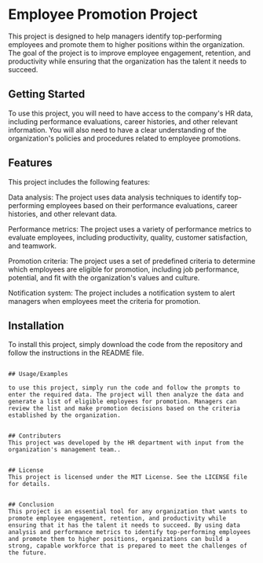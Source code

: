 
# Employee Promotion Project

This project is designed to help managers identify top-performing employees and promote them to higher positions within the organization. The goal of the project is to improve employee engagement, retention, and productivity while ensuring that the organization has the talent it needs to succeed.



## Getting Started
To use this project, you will need to have access to the company's HR data, including performance evaluations, career histories, and other relevant information. You will also need to have a clear understanding of the organization's policies and procedures related to employee promotions.
## Features
This project includes the following features:

Data analysis: The project uses data analysis techniques to identify top-performing employees based on their performance evaluations, career histories, and other relevant data.

Performance metrics: The project uses a variety of performance metrics to evaluate employees, including productivity, quality, customer satisfaction, and teamwork.

Promotion criteria: The project uses a set of predefined criteria to determine which employees are eligible for promotion, including job performance, potential, and fit with the organization's values and culture.

Notification system: The project includes a notification system to alert managers when employees meet the criteria for promotion.
## Installation

To install this project, simply download the code from the repository and follow the instructions in the README file.

```
    
## Usage/Examples

to use this project, simply run the code and follow the prompts to enter the required data. The project will then analyze the data and generate a list of eligible employees for promotion. Managers can review the list and make promotion decisions based on the criteria established by the organization.


## Contributers
This project was developed by the HR department with input from the organization's management team..


## License
This project is licensed under the MIT License. See the LICENSE file for details.


## Conclusion
This project is an essential tool for any organization that wants to promote employee engagement, retention, and productivity while ensuring that it has the talent it needs to succeed. By using data analysis and performance metrics to identify top-performing employees and promote them to higher positions, organizations can build a strong, capable workforce that is prepared to meet the challenges of the future.